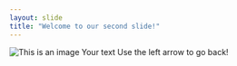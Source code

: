 ```yaml
---
layout: slide
title: "Welcome to our second slide!"
---
```

![This is an image](https://myoctocat.com/assets/images/base-octocat.svg)
Your text
Use the left arrow to go back!

